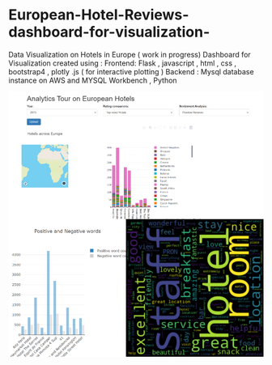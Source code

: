 # European-Hotel-Reviews-dashboard-for-visualization-
Data Visualization on Hotels in Europe  ( work in progress) 
Dashboard for Visualization created using :
Frontend: Flask , javascript , html , css , bootstrap4  , plotly .js ( for interactive plotting )
Backend : Mysql database instance on AWS and MYSQL Workbench , Python 

![](image.PNG)

